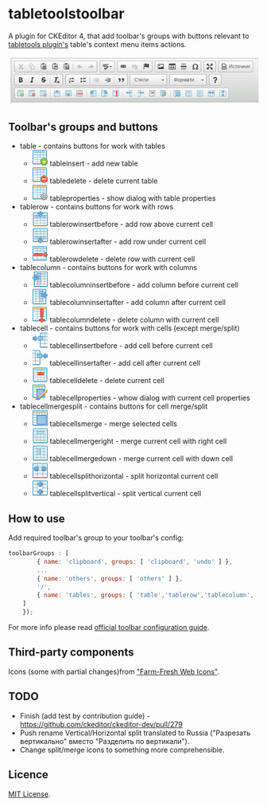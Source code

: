 # tabletoolstoolbar
A plugin for CKEditor 4, that add toolbar's groups with buttons relevant to [tabletools plugin's](http://ckeditor.com/addon/tabletools) table's context menu items actions.

![tabletoolstoolbar](images/tabletoolstoolbar.png)

## Toolbar's groups and buttons
- table - contains buttons for work with tables
  - ![tableinsert](icons/tableinsert.png) tableinsert - add new table
  - ![tabledelete](icons/tabledelete.png) tabledelete - delete current table
  - ![tableproperties](icons/tableproperties.png) tableproperties - show dialog with table properties
- tablerow - contains buttons for work with rows
  - ![tablerowinsertbefore](icons/tablerowinsertbefore.png) tablerowinsertbefore - add row above current cell
  - ![tablerowinsertafter](icons/tablerowinsertafter.png) tablerowinsertafter - add row under current cell
  - ![tablerowdelete](icons/tablerowdelete.png) tablerowdelete - delete row with current cell
- tablecolumn - contains buttons for work with columns
  - ![tablecolumninsertbefore](icons/tablecolumninsertbefore.png) tablecolumninsertbefore - add column before current cell
  - ![tablecolumninsertafter](icons/tablecolumninsertafter.png) tablecolumninsertafter - add column after current cell
  - ![tablecolumndelete](icons/tablecolumndelete.png) tablecolumndelete - delete column with current cell
- tablecell - contains buttons for work with cells (except merge/split)
  - ![tablecellinsertbefore](icons/tablecellinsertbefore.png) tablecellinsertbefore - add cell before current cell
  - ![tablecellinsertafter](icons/tablecellinsertafter.png) tablecellinsertafter - add cell after current cell
  - ![tablecelldelete](icons/tablecelldelete.png) tablecelldelete - delete current cell
  - ![tablecellproperties](icons/tablecellproperties.png) tablecellproperties - whow dialog with current cell properties
- tablecellmergesplit - contains buttons for cell merge/split
  - ![tablecellsmerge](icons/tablecellsmerge.png) tablecellsmerge - merge selected cells
  - ![tablecellmergeright](icons/tablecellmergeright.png) tablecellmergeright - merge current cell with right cell
  - ![tablecellmergedown](icons/tablecellmergedown.png) tablecellmergedown - merge current cell with down cell
  - ![tablecellsplithorizontal](icons/tablecellsplithorizontal.png) tablecellsplithorizontal - split horizontal current cell
  - ![tablecellsplitvertical](icons/tablecellsplitvertical.png) tablecellsplitvertical - split vertical current cell

## How to use

Add required toolbar's group to your toolbar's config:

```javascript
toolbarGroups : [
		{ name: 'clipboard', groups: [ 'clipboard', 'undo' ] },
        ...
		{ name: 'others', groups: [ 'others' ] },
		'/',
		{ name: 'tables', groups: [ 'table','tablerow','tablecolumn', 'tablecell','tablecellmergesplit' ] }
	]
    });
```

For more info please read [official toolbar configuration guide](http://docs.ckeditor.com/#!/guide/dev_toolbar).

## Third-party components
Icons (some with partial changes)from ["Farm-Fresh Web Icons"](http://www.fatcow.com/free-icons).

## TODO
- Finish (add test by contribution guide) - https://github.com/ckeditor/ckeditor-dev/pull/279
- Push rename Vertical/Horizontal split translated to Russia ("Разрезать вертикально" вместо "Разделить по вертикали").
- Change split/merge icons to something more comprehensible.

## Licence
[MIT License](https://tldrlegal.com/license/mit-license).
